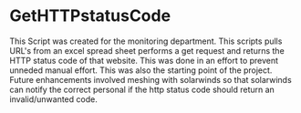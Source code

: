 # GetHTTPstatusCode
This Script was created for the monitoring department. 
This scripts pulls URL's from an excel spread sheet performs a get request and returns the HTTP status code of that website. This was done
in an effort to prevent unneded manual effort. 
This was also the starting point of the project. Future enhancements involved meshing with solarwinds so that solarwinds can notify the correct personal if the http status code should return an invalid/unwanted code. 
